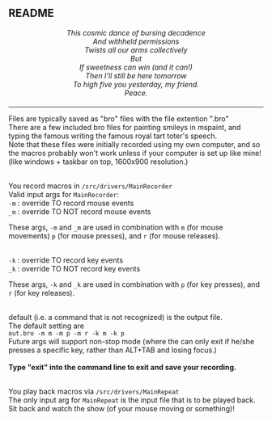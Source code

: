 README
-------
<DIV ALIGN = CENTER><i>
This cosmic dance of bursing decadence<br>
And withheld permissions<br>
Twists all our arms collectively<br>
But<br>
If sweetness can win (and it can!)<br>
Then I'll still be here tomorrow<br>
To high five you yesterday, my friend.<br>
Peace.
</i></DIV>

<h4><i></i></h4>
<h4><i></i></h4></CENTER>

--------------------------
Files are typically saved as "bro" files with the file extention ".bro"<br>
There are a few included bro files for painting smileys in mspaint, and typing the famous writing the famous royal tart toter's speech.<br>
Note that these files were initially recorded using my own computer, and so the macros probably won't work unless if your computer is set up like mine! (like windows + taskbar on top, 1600x900 resolution.)<br><br>

You record macros in <code>/src/drivers/MainRecorder</code><br>
Valid input args for <code>MainRecorder</code>:<br>
<code>-m</code> : override TO record mouse events <br>
<code>_m</code> : override TO NOT record mouse events<br>
<p>These args, <code>-m</code> and <code>_m</code> are used in combination with <code>m</code> (for mouse movements) <code>p</code> (for mouse presses), and <code>r</code> (for mouse releases).</p>
<br>
<code>-k</code> : override TO record key events <br>
<code>_k</code> : override TO NOT record key events<br>
<p>These args, <code>-k</code> and <code>_k</code> are used in combination with <code>p</code> (for key presses), and <code>r</code> (for key releases).</p>
<br>
default (i.e. a command that is not recognized) is the output file.<br>
The default setting are<br>
<code>out.bro -m m -m p -m r -k m -k p</code><br>
Future args will support non-stop mode (where the can only exit if he/she presses a specific key, rather than ALT+TAB and losing focus.)<br><br>
<b>Type "exit" into the command line to exit and save your recording.</b>
<br><br>

You play back macros via <code>/src/drivers/MainRepeat</code><br>
The only input arg for <code>MainRepeat</code> is the input file that is to be played back. Sit back and watch the show (of your mouse moving or something)!<br>

